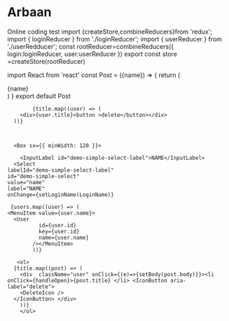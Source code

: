 # Arbaan
Online coding test 
import {createStore,combineReducers}from 'redux';
import { loginReducer } from './loginReducer';
import { userReducer } from './userRedducer';
const rootReducer=combineReducers({
    login:loginReducer,
    user:userReducer
})
export const store =createStore(rootReducer)


import React from 'react'
const Post = ({name}) => {
return (
        <div className='list'>
             {name}
            </div>
    )
}
export default Post

      
            {title.map((user) => (
        <div>{user.title}<button >delete</button></div>
      ))}



      <Box sx={{ minWidth: 120 }}>
      
        <InputLabel id="demo-simple-select-label">NAME</InputLabel>
      <Select
    labelId="demo-simple-select-label"
    id="demo-simple-select"
    value="name"
    label="NAME"
    onChange={setLoginName(LoginName)}
  >
     {users.map((user) => (
    <MenuItem value={user.name}>
      <User 
              id={user.id}
              key={user.id}
              name={user.name}
            /></MenuItem>
            ))}
    
  </Select>

</Box>


       <ol>
      {title.map((post) => (
        <div  className="user" onClick={(e)=>{setBody(post.body)}}><li onClick={handleOpen}>{post.title} </li> <IconButton aria-label="delete">
        <DeleteIcon />
      </IconButton> </div>  
        ))}
        </ol>